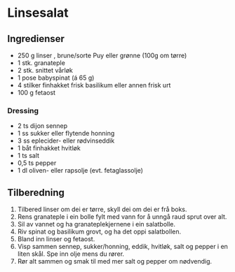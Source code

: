 # Linsesalat

## Ingredienser
* 250 g linser , brune/sorte Puy eller grønne (100g om tørre)
* 1 stk. granateple
* 2 stk. snittet vårløk
* 1 pose babyspinat (á 65 g)
* 4 stilker finhakket frisk basilikum eller annen frisk urt
* 100 g fetaost

### Dressing
* 2 ts dijon sennep
* 1 ss sukker eller flytende honning
* 3 ss eplecider- eller rødvinseddik
* 1 båt finhakket hvitløk
* 1 ts salt
* 0,5 ts pepper
* 1 dl oliven- eller rapsolje (evt. fetaglassolje)

## Tilberedning
1. Tilbered linser om dei er tørre, skyll dei om dei er frå boks.
2. Rens granateple i ein bolle fylt med vann for å unngå raud sprut over alt.
3. Sil av vannet og ha granateplekjernene i ein salatbolle.
4. Riv spinat og basilikum grovt, og ha det oppi salatbollen.
5. Bland inn linser og fetaost.
6. Visp sammen sennep, sukker/honning, eddik, hvitløk, salt og pepper i en liten skål. Spe inn olje mens du rører.
7. Rør alt sammen og smak til med mer salt og pepper om nødvendig.

